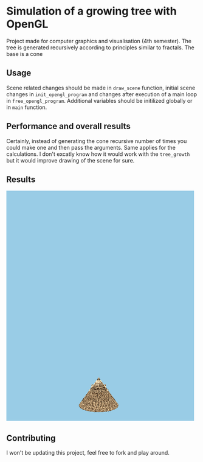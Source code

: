 # Simulation of a growing tree with OpenGL
Project made for computer graphics and visualisation (4th semester). The tree is generated recursively according to principles similar to fractals. The base is a cone

## Usage
Scene related changes should be made in `draw_scene` function, initial scene changes in `init_opengl_program` and changes after execution of a main loop in `free_opengl_program`. Additional variables should be initilized globally or in `main` function.

## Performance and overall results
Certainly, instead of generating the cone recursive number of times you could make one and then pass the arguments. Same applies for the calculations. I don't excatly know how it would work with the `tree_growth` but  it would improve drawing of the scene for sure.

## Results
![alt text](https://raw.githubusercontent.com/MaciejPel/tree-simulation/main/tree.gif?raw=true)

## Contributing
I won't be updating this project, feel free to fork and play around.
